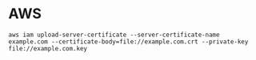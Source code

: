 # AWS

	aws iam upload-server-certificate --server-certificate-name example.com --certificate-body=file://example.com.crt --private-key file://example.com.key
